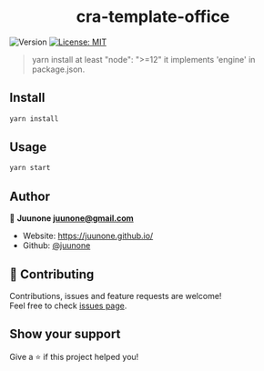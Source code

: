 <h1 align="center">cra-template-office</h1>
<p>
  <img alt="Version" src="https://img.shields.io/badge/version-1.0.1-blue.svg?cacheSeconds=2592000" />
  <a href="https://github.com/play9round/servicemaker/blob/master/LICENSE" target="_blank">
    <img alt="License: MIT" src="https://img.shields.io/badge/License-MIT-yellow.svg" />
  </a>
</p>

> yarn install at least "node": ">=12" it implements 'engine' in package.json.

## Install

```sh
yarn install
```

## Usage

```sh
yarn start
```

## Author

👤 **Juunone <juunone@gmail.com>**

* Website: https://juunone.github.io/
* Github: [@juunone](https://github.com/juunone)

## 🤝 Contributing

Contributions, issues and feature requests are welcome!<br />Feel free to check [issues page](aa). 

## Show your support

Give a ⭐️ if this project helped you!